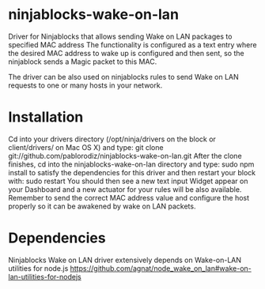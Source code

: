 ninjablocks-wake-on-lan
=======================

Driver for Ninjablocks that allows sending Wake on LAN packages to specified MAC address
The functionality is configured as a text entry where the desired MAC address to wake up 
is configured and then sent, so the ninjablock sends a Magic packet to this MAC.

The driver can be also used on ninjablocks rules to send Wake on LAN requests to one or 
many hosts in your network.

Installation
============

Cd into your drivers directory (/opt/ninja/drivers on the block or client/drivers/ on Mac
OS X) and type: git clone git://github.com/pablorodiz/ninjablocks-wake-on-lan.git
After the clone finishes, cd into the ninjablocks-wake-on-lan directory and type: sudo 
npm install to satisfy the dependencies for this driver and then restart your block with: 
sudo restart
You should then see a new text input Widget appear on your Dashboard and a new actuator 
for your rules will be also available. Remember to send the correct MAC address value and 
configure the host properly so it can be awakened by wake on LAN packets.

Dependencies
============

Ninjablocks Wake on LAN driver extensively depends on Wake-on-LAN utilities for node.js 
https://github.com/agnat/node_wake_on_lan#wake-on-lan-utilities-for-nodejs
